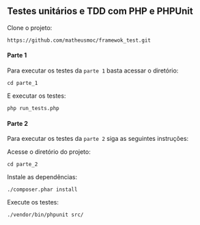 
## Testes unitários e TDD com PHP e PHPUnit

Clone o projeto:

`https://github.com/matheusmoc/framewok_test.git`

#### Parte 1

Para executar os testes da `parte 1` basta acessar o diretório:

`cd parte_1`

E executar os testes:

`php run_tests.php`

#### Parte 2

Para executar os testes da `parte 2` siga as seguintes instruções:

 Acesse o diretório do projeto:
 
`cd parte_2`

 Instale as dependências:
 
`./composer.phar install`

 Execute os testes:
 
`./vendor/bin/phpunit src/`
